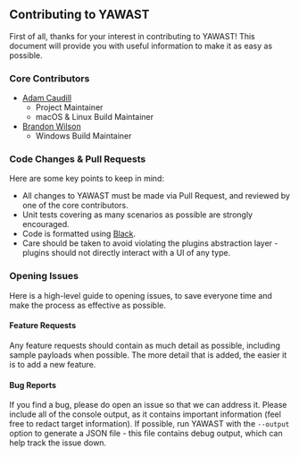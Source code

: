 ## Contributing to YAWAST

First of all, thanks for your interest in contributing to YAWAST! This document will provide you with useful information to make it as easy as possible.

### Core Contributors

* [Adam Caudill](https://github.com/adamcaudill)
  * Project Maintainer
  * macOS & Linux Build Maintainer
* [Brandon Wilson](https://github.com/brandonlw)
  * Windows Build Maintainer

### Code Changes & Pull Requests

Here are some key points to keep in mind:

* All changes to YAWAST must be made via Pull Request, and reviewed by one of the core contributors.
* Unit tests covering as many scenarios as possible are strongly encouraged.
* Code is formatted using [Black](https://github.com/psf/black).
* Care should be taken to avoid violating the plugins abstraction layer - plugins should not directly interact with a UI of any type.

### Opening Issues

Here is a high-level guide to opening issues, to save everyone time and make the process as effective as possible.

#### Feature Requests

Any feature requests should contain as much detail as possible, including sample payloads when possible. The more detail that is added, the easier it is to add a new feature.

#### Bug Reports

If you find a bug, please do open an issue so that we can address it. Please include all of the console output, as it contains important information (feel free to redact target information). If possible, run YAWAST with the `--output` option to generate a JSON file - this file contains debug output, which can help track the issue down.
